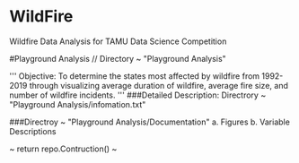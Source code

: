 # WildFire
Wildfire Data Analysis for TAMU Data Science Competition


#Playground Analysis // Directory ~ "Playground Analysis"

'''
Objective: To determine the states most affected by wildfire from 1992-2019 
through visualizing average duration of wildfire, average fire size, and number of wildfire incidents.
'''
###Detailed Description: Directrory ~ "Playground Analysis/infomation.txt"

###Directroy ~ "Playground Analysis/Documentation"
a. Figures
b. Variable Descriptions

~ return repo.Contruction() ~
